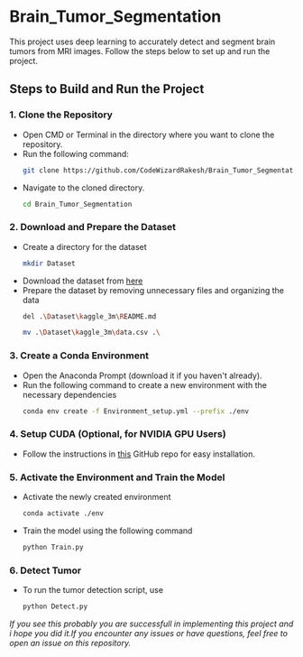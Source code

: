 # Brain_Tumor_Segmentation
This project uses deep learning to accurately detect and segment brain tumors from MRI images. Follow the steps below to set up and run the project.
## Steps to Build and Run the Project
### 1. Clone the Repository
- Open CMD or Terminal in the directory where you want to clone the repository.
- Run the following command:
  ``` bash
  git clone https://github.com/CodeWizardRakesh/Brain_Tumor_Segmentation.git
  ```
- Navigate to the cloned directory.
  ``` bash
  cd Brain_Tumor_Segmentation
  ```
### 2. Download and Prepare the Dataset
- Create a directory for the dataset
  ``` bash
  mkdir Dataset
  ```
- Download the dataset from [here](https://www.kaggle.com/datasets/mateuszbuda/lgg-mri-segmentation)
- Prepare the dataset by removing unnecessary files and organizing the data
  ``` bash
  del .\Dataset\kaggle_3m\README.md
  ```
  ``` bash
  mv .\Dataset\kaggle_3m\data.csv .\
  ```
### 3. Create a Conda Environment
- Open the Anaconda Prompt (download it if you haven't already).
- Run the following command to create a new environment with the necessary dependencies
  ```bash
  conda env create -f Environment_setup.yml --prefix ./env
  ```
### 4. Setup CUDA (Optional, for NVIDIA GPU Users)
- Follow the instructions in [this](https://github.com/CodeWizardRakesh/tensorflow-cuda-setup) GitHub repo for easy installation.
### 5. Activate the Environment and Train the Model
- Activate the newly created environment
  ``` bash
  conda activate ./env
  ```
- Train the model using the following command
  ``` bash
  python Train.py
  ```
### 6. Detect Tumor
- To run the tumor detection script, use
  ``` bash
  python Detect.py
  ```

*If you see this probably you are successfull in implementing this project and i hope you did it.If you encounter any issues or have questions, feel free to open an issue on this repository.*
